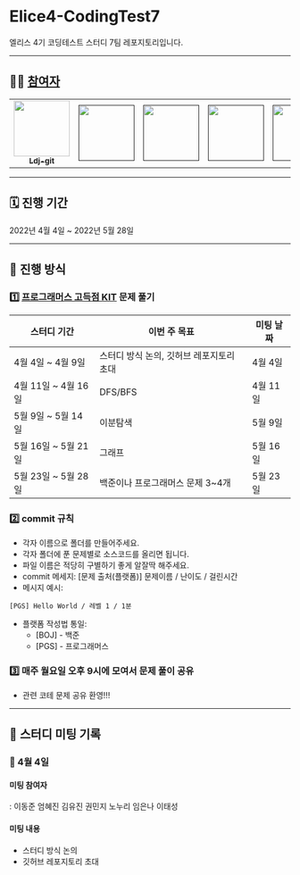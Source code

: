 # Elice4-CodingTest7

엘리스 4기 코딩테스트 스터디 7팀 레포지토리입니다.

---

## 🏃🏻 [참여자](https://github.com/Ldj-git/elice4-CodingTest7/graphs/contributors)

<table>
  <tr>
    <td align="center"><a href="https://github.com/Ldj-git"><img src="https://avatars.githubusercontent.com/u/68588092?v=4" width="100px;" alt=""/><br /><sub><b>Ldj-git</b></td>
    <td align="center"><a href=""><img src="" width="100px;" alt=""/><br /><sub><b></b></td>
    <td align="center"><a href=""><img src="" width="100px;" alt=""/><br /><sub><b></b></td>
    <td align="center"><a href=""><img src="" width="100px;" alt=""/><br /><sub><b></b></td>
    <td align="center"><a href=""><img src="" width="100px;" alt=""/><br /><sub><b></b></td>
    <td align="center"><a href=""><img src="" width="100px;" alt=""/><br /><sub><b></b></td>
    <td align="center"><a href=""><img src="" width="100px;" alt=""/><br /><sub><b></b></td>
    </tr>
</table>

---

## 🗓 진행 기간

2022년 4월 4일 ~ 2022년 5월 28일

---

## 📐 진행 방식

### 1️⃣ [프로그래머스 고득점 KIT](https://programmers.co.kr/learn/challenges?tab=algorithm_practice_kit) 문제 풀기

| 스터디 기간         | 이번 주 목표       | 미팅 날짜                |
| ------------------- | ------------------ | ------------------------ |
| 4월  4일 ~ 4월  9일 | 스터디 방식 논의, 깃허브 레포지토리 초대 | 4월 4일 |
| 4월 11일 ~ 4월 16일 | DFS/BFS | 4월 11일 |
| 5월  9일 ~ 5월 14일 | 이분탐색 | 5월 9일 |
| 5월 16일 ~ 5월 21일 | 그래프 | 5월 16일 |
| 5월 23일 ~ 5월 28일 | 백준이나 프로그래머스 문제 3~4개 | 5월 23일 |

### 2️⃣ commit 규칙
- 각자 이름으로 폴더를 만들어주세요. 
- 각자 폴더에 푼 문제별로 소스코드를 올리면 됩니다.
- 파일 이름은 적당히 구별하기 좋게 알잘딱 해주세요.
- commit 메세지: [문제 출처(플랫폼)] 문제이름 / 난이도 / 걸린시간
- 메시지 예시: 
```
[PGS] Hello World / 레벨 1 / 1분
```
- 플랫폼 작성법 통일: 
  * [BOJ] - 백준 
  * [PGS] - 프로그래머스

### 3️⃣ 매주 월요일 오후 9시에 모여서 문제 풀이 공유

- 관련 코테 문제 공유 환영!!!

---

## 📓 스터디 미팅 기록

### 🔸 4월 4일
#### 미팅 참여자
: 이동준 엄혜진 김유진 권민지 노누리 임은나 이태성
#### 미팅 내용
- 스터디 방식 논의
- 깃허브 레포지토리 초대